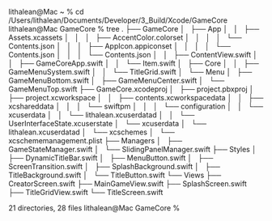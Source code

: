 lithalean@Mac ~ % cd /Users/lithalean/Documents/Developer/3_Build/Xcode/GameCore 
lithalean@Mac GameCore % tree
.
├── GameCore
│   ├── App
│   │   ├── Assets.xcassets
│   │   │   ├── AccentColor.colorset
│   │   │   │   └── Contents.json
│   │   │   ├── AppIcon.appiconset
│   │   │   │   └── Contents.json
│   │   │   └── Contents.json
│   │   ├── ContentView.swift
│   │   ├── GameCoreApp.swift
│   │   └── Item.swift
│   ├── Core
│   │   ├── GameMenuSystem.swift
│   │   └── TitleGrid.swift
│   └── Menu
│       ├── GameMenuBottom.swift
│       ├── GameMenuCenter.swift
│       └── GameMenuTop.swift
├── GameCore.xcodeproj
│   ├── project.pbxproj
│   ├── project.xcworkspace
│   │   ├── contents.xcworkspacedata
│   │   ├── xcshareddata
│   │   │   └── swiftpm
│   │   │       └── configuration
│   │   └── xcuserdata
│   │       └── lithalean.xcuserdatad
│   │           └── UserInterfaceState.xcuserstate
│   └── xcuserdata
│       └── lithalean.xcuserdatad
│           └── xcschemes
│               └── xcschememanagement.plist
├── Managers
│   ├── GameStateManager.swift
│   └── SlidingPanelManager.swift
├── Styles
│   ├── DynamicTitleBar.swift
│   ├── MenuButton.swift
│   ├── ScreenTransition.swift
│   ├── SplashBackground.swift
│   ├── TitleBackground.swift
│   └── TitleButton.swift
└── Views
    ├── CreatorScreen.swift
    ├── MainGameView.swift
    ├── SplashScreen.swift
    ├── TitleGridView.swift
    └── TitleScreen.swift

21 directories, 28 files
lithalean@Mac GameCore % 
